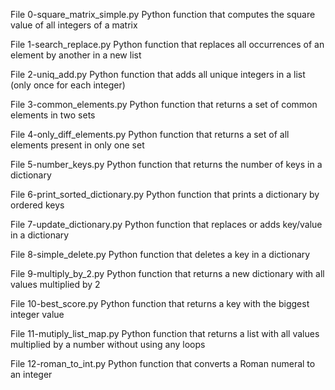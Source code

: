 File 0-square_matrix_simple.py	Python function that computes the square value of all integers of a matrix

File 1-search_replace.py	Python function that replaces all occurrences of an element by another in a new list

File 2-uniq_add.py	Python function that adds all unique integers in a list (only once for each integer)

File 3-common_elements.py	Python function that returns a set of common elements in two sets

File 4-only_diff_elements.py	Python function that returns a set of all elements present in only one set

File 5-number_keys.py	Python function that returns the number of keys in a dictionary

File 6-print_sorted_dictionary.py	Python function that prints a dictionary by ordered keys

File 7-update_dictionary.py	Python function that replaces or adds key/value in a dictionary

File 8-simple_delete.py	Python function that deletes a key in a dictionary

File 9-multiply_by_2.py	Python function that returns a new dictionary with all values multiplied by 2

File 10-best_score.py	Python function that returns a key with the biggest integer value

File 11-mutiply_list_map.py	Python function that returns a list with all values multiplied by a number without using any loops

File 12-roman_to_int.py	Python function that converts a Roman numeral to an integer
